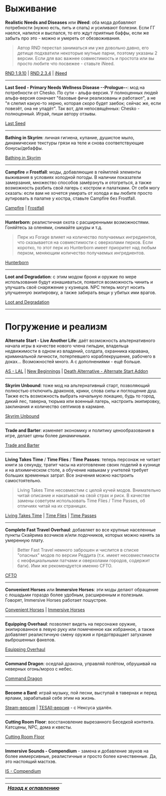 # Выживание

**Realistic Needs and Diseases** или **iNeed**: оба мода добавляют потребности (нужно есть, пить и спать) и усиливают болезни. Если ГГ наелся, напился и выспался, то его ждут приятные баффы, если же забыть про это - можно и умереть от обезвоживания.

> Автор RND перестал заниматься им уже довольно давно, его детище подхватили некоторые мутные парни, поэтому указаны 2 версии. Если для вас важнее совместимость и простота или вы просто любите что посвежее - ставьте iNeed.

[RND 1.9.10](http://www.nexusmods.com/skyrim/mods/26228/?) | [RND 2.3.4](http://www.nexusmods.com/skyrim/mods/78785/?) | [iNeed](http://www.nexusmods.com/skyrim/mods/51473/?)

------

**Last Seed - Primary Needs Wellness Disease --Prologue--**: мод на потребности от Chesko. По сути - альфа-версия. У полноценных людей альфа-версия означает "базовые фичи реализованы и работают", а не "я слепил какую-то херню, которая *скоро* будет заебок; сейчас же, если повезёт, она не упадёт". Так вот, для непосвящённых: Chesko - полноценный. Играй, пиши автору отзывы.

[Last Seed](http://www.nexusmods.com/skyrim/mods/84115/?)

------

**Bathing in Skyrim**: личная гигиена, купание, душистое мыло, динамические текстуры грязи на теле и снова соответствующие бонусы/дебаффы.

[Bathing in Skyrim](http://www.nexusmods.com/skyrim/mods/60421/?)

------

**Campfire** и **Frostfall**: моды, добавляющие в геймплей элементы выживания в условиях холодной погоды. В наличии показатели замерзания, множество способов замёрзнуть и отогреться, а также возможность разбить свой лагерь с костром и палатками. От себя могу сказать: если вам не хочется умирать от холода и вы любите просто аутировать в палатке у костра, ставьте Campfire без Frostfall.

[Campfire](http://www.nexusmods.com/skyrim/mods/64798/?) | [Frostfall](http://www.nexusmods.com/skyrim/mods/11163/?)

------

**Hunterborn**: реалистичная охота с расширенными возможностями. Гоняйтесь за оленями, снимайте шкуры и т.д.

> Перк из Forage влияет на количество получаемых ингредиентов, что сказывается на совместимости с оверхолами перков. Если коротко, то этот перк из Hunterborn имеет приоритет над любым перком, меняющим количество получаемых ингредиентов.

[Hunterborn](http://www.nexusmods.com/skyrim/mods/33201/?)

------

**Loot and Degradation**: с этим модом броня и оружие по мере использования будут изнашиваться, появится возможность чинить и улучшать своё снаряжение у кузнецов. NPC теперь могут носить улучшенную экипировку, а также забирать вещи у убитых ими врагов.

[Loot and Degradation](http://www.nexusmods.com/skyrim/mods/55677/?)

------

# Погружение и реализм

**Alternate Start - Live Another Life**: даёт возможность альтернативного начала игры в качестве нового члена гильдии, владельца недвижимости в одном из владений, солдата, охранника каравана, криминальной личности, потерпевшего кораблекрушение, рабочего в доках... Возможностей много. А с дополнениями - ещё больше.

[AS - LAL](http://www.nexusmods.com/skyrim/mods/9557/?) | [New Beginnings](http://www.nexusmods.com/skyrim/mods/70959/?) | [Death Alternative - Alternate Start Addon](http://www.nexusmods.com/skyrim/mods/61788/?)

------

**Skyrim Unbound**: тоже мод на альтернативный старт, позволяющий полностью отключить драконов, крики, слова силы и поглощение душ. Также есть возможность выбрать начальную локацию, будь то город, дикий лес, таверна, тюрьма или военный лагерь, настроить экипировку, заклинания и количество септимов в кармане.

[Skyrim Unbound](http://www.nexusmods.com/skyrim/mods/71465/?)

------

**Trade and Barter**: изменяет экономику и политику ценообразования в игре, делает цены более динамичными.

[Trade and Barter](http://www.nexusmods.com/skyrim/mods/34612/?)

------

**Living Takes Time**  / **Time Flies** / **Time Passes**: теперь персонаж не читает книги за секунду, тратит часы на изготовление своих поделий в кузнице и на алхимическом столе, а обучение навыкам у учителей требует больших временных затрат. Все значения можно настроить самостоятельно.

> Living Takes Time несовместим с целой кучей модов. Внимательно читай описание и накатывай на свой страх и риск. В качестве замены советуем использовать Time Flies / Time Passes, об отличиях читай на их страницах.

[Living Takes Time](http://www.nexusmods.com/skyrim/mods/44623/?) | [Time Flies](http://www.nexusmods.com/skyrim/mods/74512/?) | [Time Passes](http://www.nexusmods.com/skyrim/mods/76897/?)

------

**Complete Fast Travel Overhaul**: добавляет во все крупные населенные пункты Скайрима возчиков и/или лодочников, которых можно нанять за умеренную плату.

> Better Fast Travel немного заброшен и числится в списке "опасных" модов по версии Реддита (т.к. имеет несовместимости с неофициальными патчами и оверхолами городов, содержит баги). Ими же рекомендуется именно CFTO.

[CFTO](http://www.nexusmods.com/skyrim/mods/68221/)

------

**Convenient Horses** или **Immersive Horses**: эти моды делают обращение с лошадьми гораздо более удобным, расширенным и полезным. Говорят, Immersive Horses работает пошустрее.

[Convenient Horses](http://www.nexusmods.com/skyrim/mods/14950/?) | [Immersive Horses](http://www.nexusmods.com/skyrim/mods/64067/?)

------

**Equipping Overhaul**: позволяет видеть на персонаже оружие, экипированное в левую руку или помеченное как избранное, а также добавляет реалистичную смену оружия и предотвращает затухание выброшенных факелов.

[Equipping Overhaul](http://www.nexusmods.com/skyrim/mods/49784/?)

------

**Command Dragon**: оседлай дракона, управляй полётом, обрушивай на неверных огонь/мороз с небес.

[Command Dragon](http://www.nexusmods.com/skyrim/mods/31697/?)

------

**Become a Bard**: играй музыку, пой песни, выступай в тавернах и перед ярлами, зарабатывай себе этим на жизнь.

[Steam-версия](https://steamcommunity.com/sharedfiles/filedetails/?id=200602183) | [TESAll-версия](http://tesall.ru/files/file/6252-stan-bardom/) - с Нексуса удалён.

------

**Cutting Room Floor**: восстановление вырезанного Беседкой контента. Катсцены, NPC, дома и квесты.

[Cutting Room Floor](http://www.nexusmods.com/skyrim/mods/47327/?)

------

**Immersive Sounds - Compendium** - замена и добавление звуков на более иммерсивные, реалистичные и просто более качественные. Да, это настоящий мастхэв.

[IS - Compendium](http://www.nexusmods.com/skyrim/mods/54387/?)

------

|[*Назад к оглавлению*](../01_Оглавление.md)|
|:---:|
